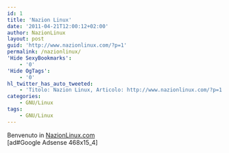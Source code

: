 ```yaml
---
id: 1
title: 'Nazion Linux'
date: '2011-04-21T12:00:12+02:00'
author: NazionLinux
layout: post
guid: 'http://www.nazionlinux.com/?p=1'
permalink: /nazionlinux/
'Hide SexyBookmarks':
    - '0'
'Hide OgTags':
    - '0'
hl_twitter_has_auto_tweeted:
    - 'Titolo: Nazion Linux, Articolo: http://www.nazionlinux.com/?p=1'
categories:
    - GNU/Linux
tags:
    - GNU/Linux
---
```


Benvenuto in [NazionLinux.com](http://www.nazionlinux.com)  
\[ad#Google Adsense 468x15\_4\]